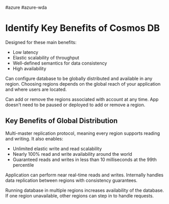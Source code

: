 #azure #azure-wda 

# Identify Key Benefits of Cosmos DB
Designed for these main benefits:
- Low latency
- Elastic scalability of throughput
- Well-defined semantics for data consistency
- High availability

Can configure database to be globally distributed and available in any region.
Choosing regions depends on the global reach of your application and where users are located.

Can add or remove the regions associated with account at any time.
App doesn't need to be paused or deployed to add or remove a region.

## Key Benefits of Global Distribution
Multi-master replication protocol, meaning every region supports reading and writing.
It also enables:
- Unlimited elastic write and read scalability
- Nearly 100% read and write availability around the world
- Guaranteed reads and writes in less than 10 milliseconds at the 99th percentile

Application can perform near real-time reads and writes.
Internally handles data replication between regions with consistency guarantees.

Running database in multiple regions increases availability of the database.
If one region unavailable, other regions can step in to handle requests.